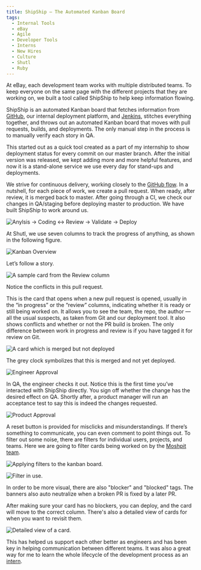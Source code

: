 ```yaml
---
title: ShipShip — The Automated Kanban Board
tags:
  - Internal Tools
  - eBay
  - Agile
  - Developer Tools
  - Interns
  - New Hires
  - Culture
  - Shutl
  - Ruby
---
```

At eBay, each development team works with multiple distributed teams. To keep everyone on the same page with the different projects that they are working on, we built a tool called ShipShip to help keep information flowing.

ShipShip is an automated Kanban board that fetches information from [GitHub](https://github.com/), our internal deployment platform, and [Jenkins](https://jenkins.io/), stitches everything together, and throws out an automated Kanban board that moves with pull requests, builds, and deployments. The only manual step in the process is to manually verify each story in QA.

This started out as a quick tool created as a part of my internship to show deployment status for every commit on our master branch. After the initial version was released, we kept adding more and more helpful features, and now it is a stand-alone service we use every day for stand-ups and deployments.

We strive for continuous delivery, working closely to the [GitHub flow](https://guides.github.com/introduction/flow/). In a nutshell, for each piece of work, we create a pull request. When ready, after review, it is merged back to master. After going through a CI, we check our changes in QA/staging before deploying master to production. We have built ShipShip to work around us.

<img
  title="The zen of the github flow"
  src="https://static.ebayinc.com/static/assets/Uploads/Editor/_resampled/ResizedImageWzYwMCw1MV0/Screen-Shot-2018-12-19-at-22.23.22.png"
  alt="Anylsis -> Coding <-> Review -> Validate -> Deploy">

At Shutl, we use seven columns to track the progress of anything, as shown in the following figure.

<img
  title="Kanban Overview"
  src="https://static.ebayinc.com/static/assets/Uploads/Editor/_resampled/ResizedImageWzYwMCwzMzhd/Screen-Shot-2018-11-29-at-16.14.43.png"
  alt="Kanban Overview">

Let’s follow a story.

<img
  title="A sample card from the Review column"
  src="https://static.ebayinc.com/static/assets/Uploads/Editor/_resampled/ResizedImageWzQwMCwyMzld/Screen-Shot-2018-11-29-at-17.04.54.png"
  alt="A sample card from the Review column">

Notice the conflicts in this pull request.

This is the card that opens when a new pull request is opened, usually in the “in progress” or the “review” columns, indicating whether it is ready or still being worked on. It allows you to see the team, the repo, the author — all the usual suspects, as taken from Git and our deployment tool. It also shows conflicts and whether or not the PR build is broken. The only difference between work in progress and review is if you have tagged it for review on Git.

<img
  src="https://static.ebayinc.com/static/assets/Uploads/Editor/_resampled/ResizedImageWzM5OCwyNDJd/Screen-Shot-2018-11-29-at-16.15.07.png"
  title="A card which is merged but not deployed"
  alt="A card which is merged but not deployed">

The grey clock symbolizes that this is merged and not yet deployed.

<img
  src="https://static.ebayinc.com/static/assets/Uploads/Editor/_resampled/ResizedImageWzQwMCwzMzJd/Screen-Shot-2018-11-29-at-17.15.48.png"
  title="Engineer Approval"
  alt="Engineer Approval" >

In QA, the engineer checks it out. Notice this is the first time you’ve interacted with ShipShip directly. You sign off whether the change has the desired effect on QA. Shortly after, a product manager will run an acceptance test to say this is indeed the changes requested.

<img
  src="https://static.ebayinc.com/static/assets/Uploads/Editor/_resampled/ResizedImageWzM5OSwyMDZd/Screen-Shot-2018-11-29-at-17.24.14.png"
  title="Product Approval"
  alt="Product Approval" >

A reset button is provided for misclicks and misunderstandings. If there’s something to communicate, you can even comment to point things out. To filter out some noise, there are filters for individual users, projects, and teams. Here we are going to filter cards being worked on by the [Moshpit team](https://ebaytech.london/2017/05/feature-teams-101/).

<img
  src="https://static.ebayinc.com/static/assets/Uploads/Editor/_resampled/ResizedImageWzYwMCw2N10/Screen-Shot-2018-11-29-at-17.16.27.png"
  title="You can filter by team, project and user."
  alt="Applying filters to the kanban board."  >

<img
  src="https://static.ebayinc.com/static/assets/Uploads/Editor/_resampled/ResizedImageWzQwMCwyNThd/Screen-Shot-2018-11-29-at-17.16.01.png"
  title="Filter in use."
  alt="Filter in use."  >

In order to be more visual, there are also "blocker" and "blocked" tags. The banners also auto neutralize when a broken PR is fixed by a later PR.

After making sure your card has no blockers, you can deploy, and the card will move to the correct column. There's also a detailed view of cards for when you want to revisit them.

<img
  src="https://static.ebayinc.com/static/assets/Uploads/Editor/_resampled/ResizedImageWzYwMCwyNDZd/Screen-Shot-2018-11-29-at-17.22.59.png"
  title="Detailed view of a card."
  alt="Detailed view of a card.">

This has helped us support each other better as engineers and has been key in helping communication between different teams. It was also a great way for me to learn the whole lifecycle of the development process as an [intern](https://ebaytech.london/2018/03/internship/).

